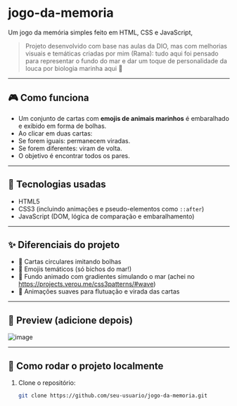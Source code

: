 # jogo-da-memoria
Um jogo da memória simples feito em HTML, CSS e JavaScript,

> Projeto desenvolvido com base nas aulas da DIO, mas com melhorias visuais e temáticas criadas por mim (Rama): tudo aqui foi pensado para representar o fundo do mar e dar um toque de personalidade da louca por biologia marinha aqui 🪼

---

## 🎮 Como funciona

- Um conjunto de cartas com **emojis de animais marinhos** é embaralhado e exibido em forma de bolhas.
- Ao clicar em duas cartas:
- Se forem iguais: permanecem viradas.
- Se forem diferentes: viram de volta.
- O objetivo é encontrar todos os pares.

---

## 🧪 Tecnologias usadas

- HTML5
- CSS3 (incluindo animações e pseudo-elementos como `::after`)
- JavaScript (DOM, lógica de comparação e embaralhamento)

---

## ✨ Diferenciais do projeto

- 🎨 Cartas circulares imitando bolhas
- 🐠 Emojis temáticos (só bichos do mar!)
- 🌊 Fundo animado com gradientes simulando o mar (achei no https://projects.verou.me/css3patterns/#wave)
- 🫧 Animações suaves para flutuação e virada das cartas
---

## 📸 Preview (adicione depois)

![image](https://github.com/user-attachments/assets/ddf705e4-c3c6-43d1-9d88-2e36bf3dbc36)


---

## 🚀 Como rodar o projeto localmente

1. Clone o repositório:
   ```bash
   git clone https://github.com/seu-usuario/jogo-da-memoria.git
